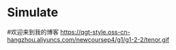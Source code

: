 # Simulate
#欢迎来到我的博客
https://qgt-style.oss-cn-hangzhou.aliyuncs.com/newcoursep4/g1/g1-2-2/tenor.gif
